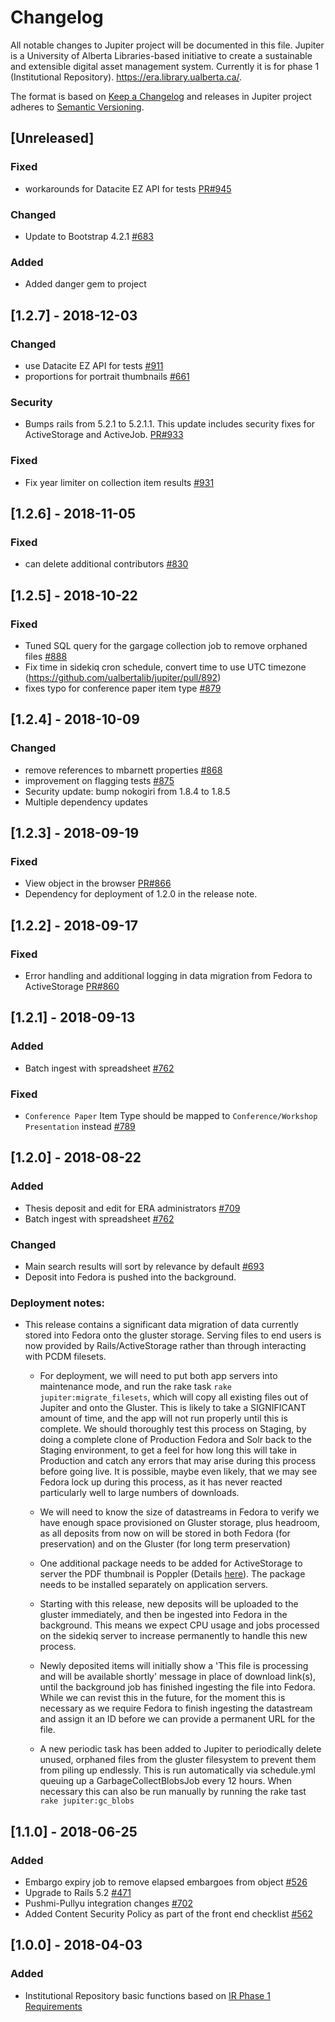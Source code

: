 # Changelog
All notable changes to Jupiter project will be documented in this file. Jupiter is a University of Alberta Libraries-based initiative to create a sustainable and extensible digital asset management system. Currently it is for phase 1 (Institutional Repository). https://era.library.ualberta.ca/.

The format is based on [Keep a Changelog](http://keepachangelog.com/en/1.0.0/)
and releases in Jupiter project adheres to [Semantic Versioning](http://semver.org/spec/v2.0.0.html).

## [Unreleased]
### Fixed
- workarounds for Datacite EZ API for tests [PR#945](https://github.com/ualbertalib/jupiter/pull/945)

### Changed
- Update to Bootstrap 4.2.1 [#683](https://github.com/ualbertalib/jupiter/issues/683)

### Added
- Added danger gem to project

## [1.2.7] - 2018-12-03
### Changed
- use Datacite EZ API for tests [#911](https://github.com/ualbertalib/jupiter/issues/911)
- proportions for portrait thumbnails [#661](https://github.com/ualbertalib/jupiter/issues/661)

### Security
- Bumps rails from 5.2.1 to 5.2.1.1. This update includes security fixes for ActiveStorage and ActiveJob. [PR#933](https://github.com/ualbertalib/jupiter/pull/933)

### Fixed
- Fix year limiter on collection item results [#931](https://github.com/ualbertalib/jupiter/pull/931)

## [1.2.6] - 2018-11-05
### Fixed
- can delete additional contributors [#830](https://github.com/ualbertalib/jupiter/issues/830)

## [1.2.5] - 2018-10-22
### Fixed
- Tuned SQL query for the gargage collection job to remove orphaned files [#888](https://github.com/ualbertalib/jupiter/issues/888)
- Fix time in sidekiq cron schedule, convert time to use UTC timezone (https://github.com/ualbertalib/jupiter/pull/892)
- fixes typo for conference paper item type [#879](https://github.com/ualbertalib/jupiter/issues/879)

## [1.2.4] - 2018-10-09
### Changed
- remove references to mbarnett properties [#868](https://github.com/ualbertalib/jupiter/issues/868)
- improvement on flagging tests [#875](https://github.com/ualbertalib/jupiter/pull/875)
- Security update: bump nokogiri from 1.8.4 to 1.8.5
- Multiple dependency updates


## [1.2.3] - 2018-09-19
### Fixed
- View object in the browser [PR#866](https://github.com/ualbertalib/jupiter/pull/866)
- Dependency for deployment of 1.2.0 in the release note.

## [1.2.2] - 2018-09-17
### Fixed
- Error handling and additional logging in data migration from Fedora to ActiveStorage [PR#860](https://github.com/ualbertalib/jupiter/pull/860)

## [1.2.1] - 2018-09-13
### Added
- Batch ingest with spreadsheet [#762](https://github.com/ualbertalib/jupiter/issues/762)

### Fixed
- `Conference Paper` Item Type should be mapped to `Conference/Workshop Presentation` instead [#789](https://github.com/ualbertalib/jupiter/issues/789)


## [1.2.0] - 2018-08-22
### Added
- Thesis deposit and edit for ERA administrators [#709](https://github.com/ualbertalib/jupiter/issues/709)
- Batch ingest with spreadsheet [#762](https://github.com/ualbertalib/jupiter/issues/762)

### Changed
- Main search results will sort by relevance by default [#693](https://github.com/ualbertalib/jupiter/issues/693)
- Deposit into Fedora is pushed into the background.

### Deployment notes:

- This release contains a significant data migration of data currently stored into Fedora onto the gluster storage. Serving files
to end users is now provided by Rails/ActiveStorage rather than through interacting with PCDM filesets.

  - For deployment, we will need to put both app servers into maintenance mode, and run the rake task `rake jupiter:migrate_filesets`, which will
    copy all existing files out of Jupiter and onto the Gluster. This is likely to take a SIGNIFICANT amount of time, and the app will not
    run properly until this is complete. We should thoroughly test this process on Staging, by doing a complete clone of Production
    Fedora and Solr back to the Staging environment, to get a feel for how long this will take in Production and catch any errors that
    may arise during this process before going live. It is possible, maybe even likely, that we may see Fedora lock up during this process,
    as it has never reacted particularly well to large numbers of downloads.

  - We will need to know the size of datastreams in Fedora to verify we have enough space provisioned on Gluster storage, plus headroom, as all deposits from now on
    will be stored in both Fedora (for preservation) and on the Gluster (for long term preservation)

  - One additional package needs to be added for ActiveStorage to server the PDF thumbnail is Poppler (Details [here](https://api.rubyonrails.org/v5.2/classes/ActiveStorage/Preview.html)). The package needs to be installed separately on application servers.

  - Starting with this release, new deposits will be uploaded to the gluster immediately, and then be ingested into Fedora in the background.
    This means we expect CPU usage and jobs processed on the sidekiq server to increase permanently to handle this new process.

  - Newly deposited items will initially show a 'This file is processing and will be available shortly' message in place of download link(s),
      until the background job has finished ingesting the file into Fedora. While we can revist this in the future, for the moment this is necessary
      as we require Fedora to finish ingesting the datastream and assign it an ID before we can provide a permanent URL for the file.

  - A new periodic task has been added to Jupiter to periodically delete unused, orphaned files from the gluster filesystem to prevent
    them from piling up endlessly. This is run automatically via schedule.yml queuing up a GarbageCollectBlobsJob every 12 hours.
    When necessary this can also be run manually by running the rake tast `rake jupiter:gc_blobs`

## [1.1.0] - 2018-06-25
### Added
- Embargo expiry job to remove elapsed embargoes from object [#526](https://github.com/ualbertalib/jupiter/issues/526)
- Upgrade to Rails 5.2 [#471](https://github.com/ualbertalib/jupiter/issues/471)
- Pushmi-Pullyu integration changes [#702](https://github.com/ualbertalib/jupiter/issues/702)
- Added Content Security Policy as part of the front end checklist [#562](https://github.com/ualbertalib/jupiter/issues/562)

## [1.0.0] - 2018-04-03
### Added
- Institutional Repository basic functions based on [IR Phase 1 Requirements](https://docs.google.com/spreadsheets/d/1fa4U_gZogMnG51YT0r3p1rAcGf3J-JPL8ziv8LyCKos/edit#gid=0)
